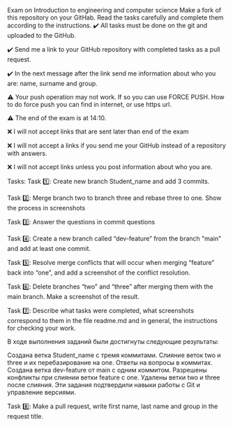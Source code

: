 Exam on Introduction to engineering and computer science
Make a fork of this repository on your GitHab. Read the tasks carefully and complete them according to the instructions.
✔️ All tasks must be done on the git and uploaded to the GitHub.

✔️ Send me a link to your GitHub repository with completed tasks as a pull request.

✔️ In the next message after the link send me information about who you are: name, surname and group.

⚠️ Your push operation may not work. If so you can use FORCE PUSH. How to do force push you can find in internet, or use https url.

⚠️ The end of the exam is at 14:10.

❌ I will not accept links that are sent later than end of the exam

❌ I will not accept a links if you send me your GitHub instead of a repository with answers.

❌ I will not accept links unless you post information about who you are.

Tasks:
Task 1️⃣: Create new branch Student_name and add 3 commits.

Task 2️⃣: Merge branch two to branch three and rebase three to one. Show the process in screenshots

Task 3️⃣: Answer the questions in commit questions

Task 4️⃣: Create a new branch called “dev-feature” from the branch "main" and add at least one commit.

Task 5️⃣: Resolve merge conflicts that will occur when merging “feature” back into “one”, and add a screenshot of the conflict resolution.

Task 6️⃣: Delete branches “two” and “three” after merging them with the main branch. Make a screenshot of the result.

Task 7️⃣: Describe what tasks were completed, what screenshots correspond to them in the file readme.md and in general, the instructions for checking your work.

В ходе выполнения заданий были достигнуты следующие результаты:

Создана ветка Student_name с тремя коммитами.
Слияние веток two и three и их перебазирование на one.
Ответы на вопросы в коммитах.
Создана ветка dev-feature от main с одним коммитом.
Разрешены конфликты при слиянии ветки feature с one.
Удалены ветки two и three после слияния.
Эти задания подтвердили навыки работы с Git и управление версиями.

Task 8️⃣: Make a pull request, write first name, last name and group in the request title.
 



